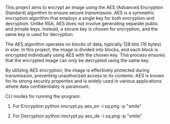 This project aims to encrypt an image using the AES (Advanced Encryption Standard) algorithm to ensure secure transmission. AES is a symmetric encryption algorithm that employs a single key for both encryption and decryption. Unlike RSA, AES does not involve generating separate public and private keys. Instead, a secure key is chosen for encryption, and the same key is used for decryption.

The AES algorithm operates on blocks of data, typically 128 bits (16 bytes) in size. In this project, the image is divided into blocks, and each block is encrypted individually using AES with the chosen key. This process ensures that the encrypted image can only be decrypted using the same key.

By utilizing AES encryption, the image is effectively protected during transmission, preventing unauthorized access to its contents. AES is known for its strong security properties and is widely used in various applications where data confidentiality is paramount.


CLI modes for running the program:
1. For Encryption
python imcrypt.py aes_en -i sq.png -p "smile"

2. For Decryption
python imcrypt.py aes_de -i sq.png -p "smile"
